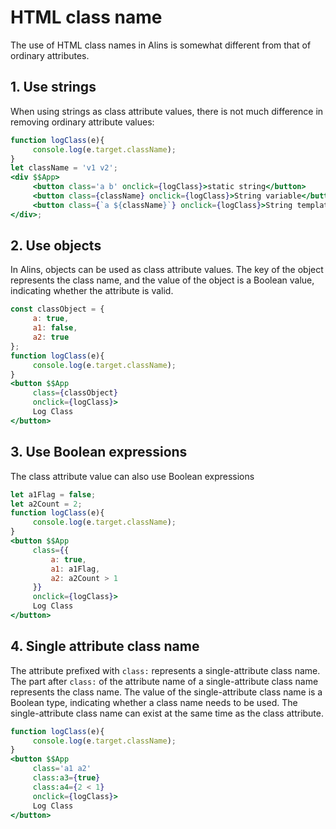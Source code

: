 <!--
  * @Author: chenzhongsheng
  * @Date: 2023-09-09 15:17:24
  * @Description: Coding something
-->
# HTML class name

The use of HTML class names in Alins is somewhat different from that of ordinary attributes.

## 1. Use strings

When using strings as class attribute values, there is not much difference in removing ordinary attribute values:

<CodeBox/>

```jsx
function logClass(e){
     console.log(e.target.className);
}
let className = 'v1 v2';
<div $$App>
     <button class='a b' onclick={logClass}>static string</button>
     <button class={className} onclick={logClass}>String variable</button>
     <button class={`a ${className}`} onclick={logClass}>String template</button>
</div>;
```

## 2. Use objects

In Alins, objects can be used as class attribute values. The key of the object represents the class name, and the value of the object is a Boolean value, indicating whether the attribute is valid.

<CodeBox/>

```jsx
const classObject = {
     a: true,
     a1: false,
     a2: true
};
function logClass(e){
     console.log(e.target.className);
}
<button $$App
     class={classObject}
     onclick={logClass}>
     Log Class
</button>
```

## 3. Use Boolean expressions

The class attribute value can also use Boolean expressions

<CodeBox/>

```jsx
let a1Flag = false;
let a2Count = 2;
function logClass(e){
     console.log(e.target.className);
}
<button $$App
     class={{
         a: true,
         a1: a1Flag,
         a2: a2Count > 1
     }}
     onclick={logClass}>
     Log Class
</button>
```

## 4. Single attribute class name

The attribute prefixed with `class:` represents a single-attribute class name. The part after `class:` of the attribute name of a single-attribute class name represents the class name. The value of the single-attribute class name is a Boolean type, indicating whether a class name needs to be used. The single-attribute class name can exist at the same time as the class attribute.

<CodeBox/>

```jsx
function logClass(e){
     console.log(e.target.className);
}
<button $$App
     class='a1 a2'
     class:a3={true}
     class:a4={2 < 1}
     onclick={logClass}>
     Log Class
</button>
```